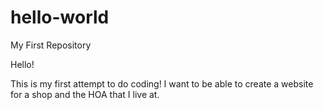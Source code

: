 # hello-world
My First Repository

Hello!

This is my first attempt to do coding! I want to be able to create a website for a shop and the HOA that I live at.
